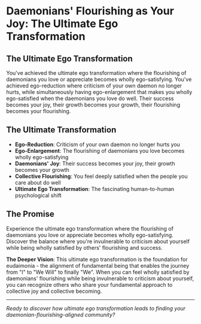 # Daemonians' Flourishing as Your Joy: The Ultimate Ego Transformation

## The Ultimate Ego Transformation
You've achieved the ultimate ego transformation where the flourishing of daemonians you love or appreciate becomes wholly ego-satisfying. You've achieved ego-reduction where criticism of your own daemon no longer hurts, while simultaneously having ego-enlargement that makes you wholly ego-satisfied when the daemonians you love do well. Their success becomes your joy, their growth becomes your growth, their flourishing becomes your flourishing.

## The Ultimate Transformation
- **Ego-Reduction**: Criticism of your own daemon no longer hurts you
- **Ego-Enlargement**: The flourishing of daemonians you love becomes wholly ego-satisfying
- **Daemonians' Joy**: Their success becomes your joy, their growth becomes your growth
- **Collective Flourishing**: You feel deeply satisfied when the people you care about do well
- **Ultimate Ego Transformation**: The fascinating human-to-human psychological shift

## The Promise
Experience the ultimate ego transformation where the flourishing of daemonians you love or appreciate becomes wholly ego-satisfying. Discover the balance where you're invulnerable to criticism about yourself while being wholly satisfied by others' flourishing and success.

**The Deeper Vision**: This ultimate ego transformation is the foundation for eudaimonia - the alignment of fundamental being that enables the journey from "I" to "We Will" to finally "We". When you can feel wholly satisfied by daemonians' flourishing while being invulnerable to criticism about yourself, you can recognize others who share your fundamental approach to collective joy and collective becoming.

---

*Ready to discover how ultimate ego transformation leads to finding your daemonian-flourishing-aligned community?*
